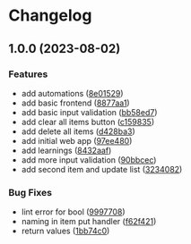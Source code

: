 # Changelog

## 1.0.0 (2023-08-02)


### Features

* add automations ([8e01529](https://github.com/BobyMCbobs/todo-list-etcd/commit/8e015294edc42069a7d82a022701d1d0c1874776))
* add basic frontend ([8877aa1](https://github.com/BobyMCbobs/todo-list-etcd/commit/8877aa11ee0e407c1e574b2ea50f955b5b46cf7f))
* add basic input validation ([bb58ed7](https://github.com/BobyMCbobs/todo-list-etcd/commit/bb58ed7c9a255bb6d6b16f2c82df4302f688aa84))
* add clear all items button ([c159835](https://github.com/BobyMCbobs/todo-list-etcd/commit/c1598359e6c6333298a1f00fa419f122ccf711ac))
* add delete all items ([d428ba3](https://github.com/BobyMCbobs/todo-list-etcd/commit/d428ba3cb04e27214efe61bca5d45b0e0bcb6a52))
* add initial web app ([97ee480](https://github.com/BobyMCbobs/todo-list-etcd/commit/97ee48000da1f10e191ff062a3621ffd11fb42e5))
* add learnings ([8432aaf](https://github.com/BobyMCbobs/todo-list-etcd/commit/8432aafd9f68a04e06978f769d84c97e6afee5f4))
* add more input validation ([90bbcec](https://github.com/BobyMCbobs/todo-list-etcd/commit/90bbcecd81c0dca991319c7b2b78fb7f1ef9ec29))
* add second item and update list ([3234082](https://github.com/BobyMCbobs/todo-list-etcd/commit/323408266ba1662a0277b7007f352389e6164e69))


### Bug Fixes

* lint error for bool ([9997708](https://github.com/BobyMCbobs/todo-list-etcd/commit/999770848ec39d06b1a5a6bbdaf373dfe6dc1273))
* naming in item put handler ([f62f421](https://github.com/BobyMCbobs/todo-list-etcd/commit/f62f421760ff0ba9300c3f9640296fe780474234))
* return values ([1bb74c0](https://github.com/BobyMCbobs/todo-list-etcd/commit/1bb74c025a5026888982b6f8be22ee727c564cb1))

